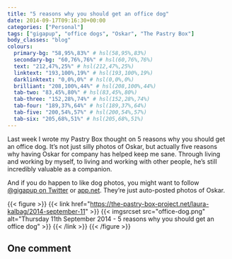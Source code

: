 ```yaml
---
title: "5 reasons why you should get an office dog"
date: 2014-09-17T09:16:30+00:00
categories: ["Personal"]
tags: ["gigapup", "office dogs", "Oskar", "The Pastry Box"]
body_classes: "blog"
colours:
  primary-bg: "58,95%,83%" # hsl(58,95%,83%)
  secondary-bg: "60,76%,76%" # hsl(60,76%,76%)
  text: "212,47%,25%" # hsl(212,47%,25%)
  linktext: "193,100%,19%" # hsl(193,100%,19%)
  darklinktext: "0,0%,0%" # hsl(0,0%,0%)
  brilliant: "208,100%,44%" # hsl(208,100%,44%)
  tab-two: "83,45%,80%" # hsl(83,45%,80%)
  tab-three: "152,28%,74%" # hsl(152,28%,74%)
  tab-four: "189,37%,64%" # hsl(189,37%,64%)
  tab-five: "200,54%,57%" # hsl(200,54%,57%)
  tab-six: "205,68%,51%" # hsl(205,68%,51%)
---
```


Last week I wrote my Pastry Box thought on 5 reasons why you should get an office dog. It’s not just silly photos of Oskar, but actually five reasons why having Oskar for company has helped keep me sane. Through living and working by myself, to living and working with other people, he’s still incredibly valuable as a companion.

And if you do happen to like dog photos, you might want to follow [@gigapup on Twitter](https://twitter.com/gigapup) or [app.net](https://alpha.app.net/gigapup). They’re just auto-posted photos of Oskar.

{{< figure >}}
  {{< link href="https://the-pastry-box-project.net/laura-kalbag/2014-september-11" >}}
  	{{< imgsrcset src="office-dog.png" alt="Thursday 11th September 2014 - 5 reasons why you should get an office dog" >}}
  {{< /link >}}
{{< /figure >}}

## One comment

<ol class="commentlist">
			</ol>
